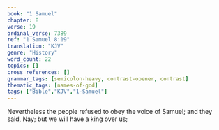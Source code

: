 ```yaml
---
book: "1 Samuel"
chapter: 8
verse: 19
ordinal_verse: 7389
ref: "1 Samuel 8:19"
translation: "KJV"
genre: "History"
word_count: 22
topics: []
cross_references: []
grammar_tags: [semicolon-heavy, contrast-opener, contrast]
thematic_tags: [names-of-god]
tags: ["Bible","KJV","1-Samuel"]
---
```

Nevertheless the people refused to obey the voice of Samuel; and they said, Nay; but we will have a king over us;
